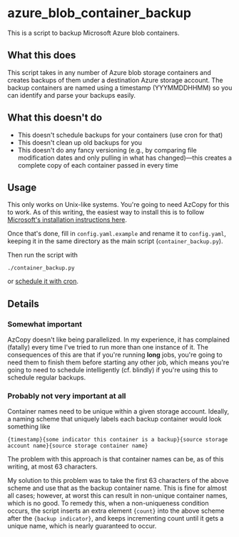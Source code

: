 # azure_blob_container_backup

This is a script to backup Microsoft Azure blob containers.

## What this does

This script takes in any number of Azure blob storage containers and
creates backups of them under a destination Azure storage account. The
backup containers are named using a timestamp (YYYMMDDHHMM) so you can
identify and parse your backups easily.

## What this doesn't do

+ This doesn't schedule backups for your containers (use cron for that)
+ This doesn't clean up old backups for you
+ This doesn't do any fancy versioning (e.g., by comparing file
  modification dates and only pulling in what has changed)—this creates
  a complete copy of each container passed in every time

## Usage

This only works on Unix-like systems. You're going to need AzCopy for
this to work. As of this writing, the easiest way to install this is to
follow [Microsoft's installation instructions
here](https://docs.microsoft.com/en-us/azure/storage/common/storage-use-azcopy-linux).

Once that's done, fill in `config.yaml.example` and rename it to
`config.yaml`, keeping it in the same directory as the main script
(`container_backup.py`).

Then run the script with

```
./container_backup.py
```

or [schedule it with
cron](https://fossbytes.com/how-to-schedule-jobs-in-linux-cron-crontab/).

## Details

### Somewhat important

AzCopy doesn't like being parallelized. In my experience, it has
complained (fatally) every time I've tried to run more than one instance
of it. The consequences of this are that if you're running **long**
jobs, you're going to need them to finish them before starting any other
job, which means you're going to need to schedule intelligently (cf.
blindly) if you're using this to schedule regular backups.

### Probably not very important at all

Container names need to be unique within a given storage account.
Ideally, a naming scheme that uniquely labels each backup container
would look something like

```
{timestamp}{some indicator this container is a backup}{source storage account name}{source storage container name}
```

The problem with this approach is that container names can be, as of
this writing, at most 63 characters.

My solution to this problem was to take the first 63 characters of the
above scheme and use that as the backup container name. This is fine for
almost all cases; however, at worst this can result in non-unique
container names, which is no good. To remedy this, when a non-uniqueness
condition occurs, the script inserts an extra element `{count}` into the
above scheme after the `{backup indicator}`, and keeps incrementing
count until it gets a unique name, which is nearly guaranteed to occur.
